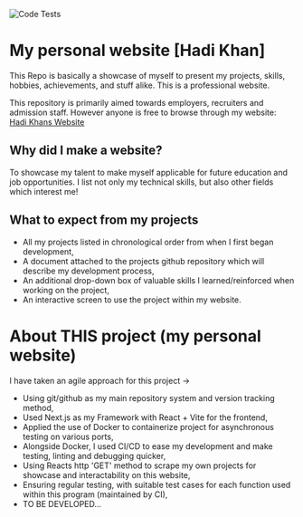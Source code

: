 ![Code Tests](https://github.com/Hadookhan/my-portfolio/actions/workflows/ci.yml/badge.svg)

# My personal website [Hadi Khan]

This Repo is basically a showcase of myself to present my projects, skills, hobbies, achievements, and stuff alike.
This is a professional website.

This repository is primarily aimed towards employers, recruiters and admission staff.
However anyone is free to browse through my website:
[Hadi Khans Website](https://google.com)

## Why did I make a website?

To showcase my talent to make myself applicable for future education and job opportunities.
I list not only my technical skills, but also other fields which interest me!

## What to expect from my projects

- All my projects listed in chronological order from when I first began development,
- A document attached to the projects github repository which will describe my development process,
- An additional drop-down box of valuable skills I learned/reinforced when working on the project,
- An interactive screen to use the project within my website.

# About THIS project (my personal website)

I have taken an agile approach for this project ->
- Using git/github as my main repository system and version tracking method,
- Used Next.js as my Framework with React + Vite for the frontend,
- Applied the use of Docker to containerize project for asynchronous testing on various ports,
- Alongside Docker, I used CI/CD to ease my development and make testing, linting and debugging quicker,
- Using Reacts http 'GET' method to scrape my own projects for showcase and interactability on this website,
- Ensuring regular testing, with suitable test cases for each function used within this program (maintained by CI),
- TO BE DEVELOPED...
